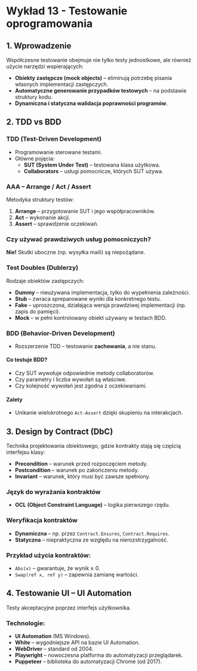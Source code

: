 # Wykład 13 - Testowanie oprogramowania

## 1. Wprowadzenie

Współczesne testowanie obejmuje nie tylko testy jednostkowe, ale również użycie narzędzi wspierających:

- **Obiekty zastępcze (mock objects)** – eliminują potrzebę pisania własnych implementacji zastępczych.
- **Automatyczne generowanie przypadków testowych** – na podstawie struktury kodu.
- **Dynamiczna i statyczna walidacja poprawności programów**.

## 2. TDD vs BDD

### TDD (Test-Driven Development)
- Programowanie sterowane testami.
- Główne pojęcia:
  - **SUT (System Under Test)** – testowana klasa użytkowa.
  - **Collaborators** – usługi pomocnicze, których SUT używa.

### AAA – Arrange / Act / Assert
Metodyka struktury testów:
1. **Arrange** – przygotowanie SUT i jego współpracowników.
2. **Act** – wykonanie akcji.
3. **Assert** – sprawdzenie oczekiwań.

### Czy używać prawdziwych usług pomocniczych?
**Nie!** Skutki uboczne (np. wysyłka maili) są niepożądane.

### Test Doubles (Dublerzy)
Rodzaje obiektów zastępczych:

- **Dummy** – nieużywana implementacja, tylko do wypełnienia zależności.
- **Stub** – zwraca spreparowane wyniki dla konkretnego testu.
- **Fake** – uproszczona, działająca wersja prawdziwej implementacji (np. zapis do pamięci).
- **Mock** – w pełni kontrolowany obiekt używany w testach BDD.

### BDD (Behavior-Driven Development)
- Rozszerzenie TDD – testowanie **zachowania**, a nie stanu.

#### Co testuje BDD?
- Czy SUT wywołuje odpowiednie metody collaboratorów.
- Czy parametry i liczba wywołań są właściwe.
- Czy kolejność wywołań jest zgodna z oczekiwaniami.

#### Zalety
- Unikanie wielokrotnego `Act-Assert` dzięki skupieniu na interakcjach.

## 3. Design by Contract (DbC)

Technika projektowania obiektowego, gdzie kontrakty stają się częścią interfejsu klasy:

- **Precondition** – warunek przed rozpoczęciem metody.
- **Postcondition** – warunek po zakończeniu metody.
- **Invariant** – warunek, który musi być zawsze spełniony.

### Język do wyrażania kontraktów
- **OCL (Object Constraint Language)** – logika pierwszego rzędu.

### Weryfikacja kontraktów
- **Dynamiczna** – np. przez `Contract.Ensures`, `Contract.Requires`.
- **Statyczna** – niepraktyczna ze względu na nierozstrzygalność.

### Przykład użycia kontraktów:
- `Abs(x)` – gwarantuje, że wynik ≥ 0.
- `Swap(ref x, ref y)` – zapewnia zamianę wartości.

## 4. Testowanie UI – UI Automation

Testy akceptacyjne poprzez interfejs użytkownika.

### Technologie:
- **UI Automation** (MS Windows).
- **White** – wygodniejsze API na bazie UI Automation.
- **WebDriver** – standard od 2004.
- **Playwright** – nowoczesna platforma do automatyzacji przeglądarek.
- **Puppeteer** – biblioteka do automatyzacji Chrome (od 2017).
